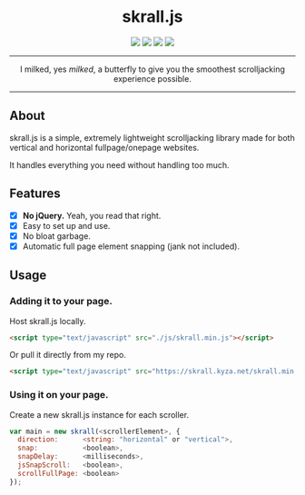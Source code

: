 <h1 align="center">skrall.js</h1>
<p align="center">
  <img src="https://img.shields.io/github/size/KyzaGitHub/skrall.js/skrall.js?label=Full%20Size&style=flat-square">
  <img src="https://img.shields.io/github/size/KyzaGitHub/skrall.js/skrall.min.js?label=Minified&style=flat-square">
  <img src="https://img.badgesize.io/KyzaGitHub/skrall.js/master/skrall.min.js.svg?compression=gzip&label=GZipped&color=007ec6&style=flat-square">
  <img src="https://img.badgesize.io/KyzaGitHub/skrall.js/master/skrall.min.js.svg?compression=brotli&label=Brotli%20Size&color=007ec6&style=flat-square">
</p>
<hr>
<p align="center">
  I milked, yes <i>milked</i>, a butterfly to give you the smoothest scrolljacking experience possible.
</p>
<hr>

## About

skrall.js is a simple, extremely lightweight scrolljacking library made for both vertical and horizontal fullpage/onepage websites.

It handles everything you need without handling too much.

## Features

- [x] **No jQuery.** Yeah, you read that right.
- [x] Easy to set up and use.
- [x] No bloat garbage.
- [x] Automatic full page element snapping (jank not included).

## Usage

### Adding it to your page.

Host skrall.js locally.

```html
<script type="text/javascript" src="./js/skrall.min.js"></script>
```

Or pull it directly from my repo.

```html
<script type="text/javascript" src="https://skrall.kyza.net/skrall.min.js"></script>
```

### Using it on your page.

Create a new skrall.js instance for each scroller.

```javascript
var main = new skrall(<scrollerElement>, {
  direction:      <string: "horizontal" or "vertical">,
  snap:           <boolean>,
  snapDelay:      <milliseconds>,
  jsSnapScroll:   <boolean>,
  scrollFullPage: <boolean>
});
```
